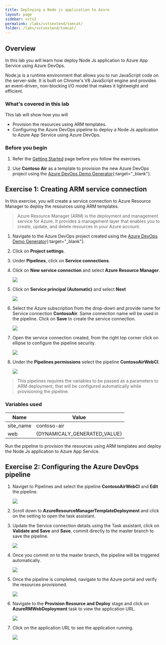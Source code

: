 ```yaml
---
title: Deploying a Node js application to Azure
layout: page
sidebar: vsts2
permalink: /labs/vstsextend/tomcat/
folder: /labs/vstsextend/tomcat/
---
```


<div class="rw-ui-container"></div>

## Overview

In this lab you will learn how deploy Node Js application to Azure App Service using Azure DevOps.

Node.js is a runtime environment that allows you to run JavaScript code on the server-side. It is built on Chrome's V8 JavaScript engine and provides an event-driven, non-blocking I/O model that makes it lightweight and efficient.

### What's covered in this lab

This lab will show how you will 

- Provision the resources using ARM templates.
- Configuring the Azure DevOps pipeline to deploy a Node Js application to Azure App Service using Azure DevOps.

### Before you begin

1. Refer the [Getting Started](../Setup/) page before you follow the exercises.

1. Use **Contoso Air** as a template to provision the new Azure DevOps project using the [Azure DevOps Demo Generator](https://azuredevopsdemogenerator.azurewebsites.net/?Name=ContosoAir){:target="\_blank"}.

## Exercise 1: Creating ARM service connection

In this exercise, you will create a service connection to Azure Resource Manager to deploy the resources using ARM templates.

> Azure Resource Manager (ARM) is the deployment and management service for Azure. It provides a management layer that enables you to create, update, and delete resources in your Azure account.


1. Navigate to the Azure DevOps project created using the [Azure DevOps Demo Generator](https://azuredevopsdemogenerator.azurewebsites.net/?Name=ContosoAir){:target="\_blank"}.

1. Click on **Project settings**.
1. Under **Pipelines**, click on **Service connections**.
1. Click on **New service connection** and select **Azure Resource Manager**.

    ![](images/001.png)

1. Click on **Service principal (Automatic)** and select **Next**

    ![](images/002.png)

1. Select the Azure subscription from the drop-down and provide name for Service connection **ContosoAir**. Same connection name will be used in the pipeline. Click on **Save** to create the service connection.

    ![](images/004.png)


1. Open the service connection created, from the right top corner click on ellipse to configure the pipeline security.

    ![](images/005.png)


1. Under the **Pipelines permissions** select the pipeline **ContosoAirWebCI**.

    ![](images/006.png)


> This pipelines requires the variables to be passed as a parameters to ARM deployment, that will be configured automatically while provisioning the pipeline.

### Variables used

| Name | Value |
| --- | --- |
| site_name | contoso-air |
| web | {DYNAMICALY_GENERATED_VALUE} |

Run the pipeline to provision the resources using ARM templates and deploy the Node Js application to Azure App Service.

## Exercise 2: Configuring the Azure DevOps pipeline

1. Naviget to Pipelines and select the pipeline **ContosoAirWebCI** and **Edit** the pipeline.

    ![](images/013.png)

1. Scroll down to **AzureResourceManagerTemplateDeployment** and click on the setting to open the task assistant. 

1. Update the Service connection details using the Task assistant, click on **Validate and Save** and **Save**, commit directly to the master branch to save the pipeline.

    ![](images/014.png)


1. Once you commit on to the master branch, the pipeline will be triggered automatically.


    ![](images/008.png)

1. Once the pipeline is completed, navigate to the Azure portal and verify the resources provisioned.

    ![](images/010.png)

1. Navigate to the **Provision Resource and Deploy** stage and click on **AzureRMWebDeployment** task to view the application URL.
    
    ![](images/011.png)

1. Click on the application URL to see the application running.

    ![](images/012.png)